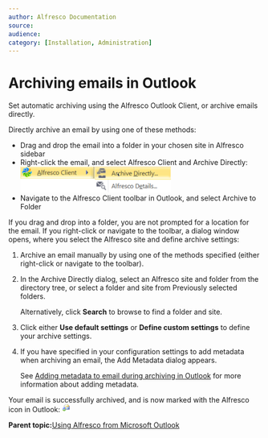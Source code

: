 ```yaml
---
author: Alfresco Documentation
source: 
audience: 
category: [Installation, Administration]
---
```


# Archiving emails in Outlook

Set automatic archiving using the Alfresco Outlook Client, or archive emails directly.

Directly archive an email by using one of these methods:

-   Drag and drop the email into a folder in your chosen site in Alfresco sidebar
-   Right-click the email, and select Alfresco Client and Archive Directly: ![Alfresco archive directly icon in Outlook](../images/Alfresco-outlook-archivedir.png)
-   Navigate to the Alfresco Client toolbar in Outlook, and select Archive to Folder

If you drag and drop into a folder, you are not prompted for a location for the email. If you right-click or navigate to the toolbar, a dialog window opens, where you select the Alfresco site and define archive settings:

1.  Archive an email manually by using one of the methods specified \(either right-click or navigate to the toolbar\).

2.  In the Archive Directly dialog, select an Alfresco site and folder from the directory tree, or select a folder and site from Previously selected folders.

    Alternatively, click **Search** to browse to find a folder and site.

3.  Click either **Use default settings** or **Define custom settings** to define your archive settings.

4.  If you have specified in your configuration settings to add metadata when archiving an email, the Add Metadata dialog appears.

    See [Adding metadata to email during archiving in Outlook](Outlook-using-archive-metadata.md) for more information about adding metadata.


Your email is successfully archived, and is now marked with the Alfresco icon in Outlook: ![Alfresco archive icon in Outlook](../images/Outlook_alf_icon.png)

**Parent topic:**[Using Alfresco from Microsoft Outlook](../concepts/Outlook-intro_v1.md)

